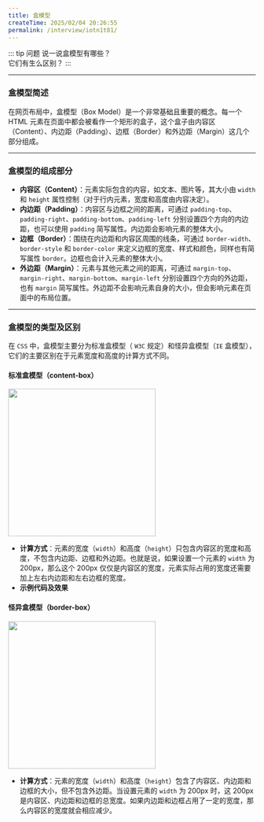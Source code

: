 ```yaml
---
title: 盒模型
createTime: 2025/02/04 20:26:55
permalink: /interview/iotn1t81/
---
```


::: tip 问题
说一说盒模型有哪些？  
它们有生么区别？
:::

---

### 盒模型简述
在网页布局中，盒模型（Box Model）是一个非常基础且重要的概念。每一个 HTML 元素在页面中都会被看作一个矩形的盒子，这个盒子由内容区（Content）、内边距（Padding）、边框（Border）和外边距（Margin）这几个部分组成。

---

### 盒模型的组成部分
- **内容区（Content）**：元素实际包含的内容，如文本、图片等，其大小由 `width` 和 `height` 属性控制（对于行内元素，宽度和高度由内容决定）。
- **内边距（Padding）**：内容区与边框之间的距离，可通过 `padding-top`、`padding-right`、`padding-bottom`、`padding-left` 分别设置四个方向的内边距，也可以使用 `padding` 简写属性。内边距会影响元素的整体大小。
- **边框（Border）**：围绕在内边距和内容区周围的线条，可通过 `border-width`、`border-style` 和 `border-color` 来定义边框的宽度、样式和颜色，同样也有简写属性 `border`。边框也会计入元素的整体大小。
- **外边距（Margin）**：元素与其他元素之间的距离，可通过 `margin-top`、`margin-right`、`margin-bottom`、`margin-left` 分别设置四个方向的外边距，也有 `margin` 简写属性。外边距不会影响元素自身的大小，但会影响元素在页面中的布局位置。

---

### 盒模型的类型及区别
在 `CSS` 中，盒模型主要分为标准盒模型（ `W3C` 规定）和怪异盒模型（`IE` 盒模型），它们的主要区别在于元素宽度和高度的计算方式不同。

#### 标准盒模型（content-box）

<img src="/assets/interview_boxmodel_01.png" style="height: 300px">

- **计算方式**：元素的宽度（`width`）和高度（`height`）只包含内容区的宽度和高度，不包含内边距、边框和外边距。也就是说，如果设置一个元素的 `width` 为 200px，那么这个 200px 仅仅是内容区的宽度，元素实际占用的宽度还需要加上左右内边距和左右边框的宽度。
- **示例代码及效果**


#### 怪异盒模型（border-box）

<img src="/assets/interview_boxmodel_02.png" style="height: 300px">

- **计算方式**：元素的宽度（`width`）和高度（`height`）包含了内容区、内边距和边框的大小，但不包含外边距。当设置元素的 `width` 为 200px 时，这 200px 是内容区、内边距和边框的总宽度。如果内边距和边框占用了一定的宽度，那么内容区的宽度就会相应减少。

